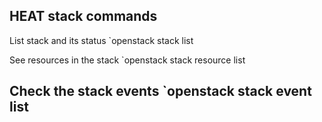 ## HEAT stack commands

List stack and its status
`openstack stack list

See resources in the stack
`openstack stack resource list <stack name>

Check the stack events
`openstack stack event list <stack name>
---
